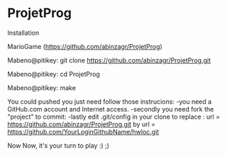 # ProjetProg

Installation

MarioGame (https://github.com/abinzagr/ProjetProg)

Mabeno@pitikey: git clone https://github.com/abinzagr/ProjetProg.git

Mabeno@pitikey: cd ProjetProg

Mabeno@pitikey: make

You could pushed you just need follow those instrucions:
-you need a GitHub.com account and Internet access.
-secondly you need fork the "project" to commit:
-lastly edit .git/config in your clone to replace :
url = https://github.com/abinzagr/ProjetProg.git by url = https://github.com/YourLoginGithubName/hwloc.git

Now Now, it's your turn to play :) ;)



